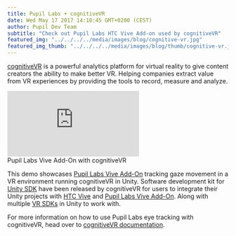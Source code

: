 ```yaml
--- 
title: Pupil Labs + cognitiveVR
date: Wed May 17 2017 14:10:45 GMT+0200 (CEST) 
author: Pupil Dev Team 
subtitle: "Check out Pupil Labs HTC Vive Add-on used by cognitiveVR"
featured_img: "../../../../media/images/blog/cognitive-vr.jpg"
featured_img_thumb: "../../../../media/images/blog/thumb/cognitive-vr.jpg"
---
```


[cognitiveVR](http://cognitivevr.co/) is a powerful analytics platform for virtual reality to give content creators the ability to make better VR. Helping companies extract value from VR experiences by providing the tools to record, measure and analyze.

<div class="Feature-video-container-16by9">
	<iframe class="Feature-video u-padTop--2" src="https://www.youtube.com/embed/YAFcQmbhMNk?rel=0" frameborder="0" webkitallowfullscreen mozallowfullscreen allowfullscreen></iframe>
</div>

<div class="small u-padBottom--2">Pupil Labs Vive Add-On with cognitiveVR</div>

This demo showcases [Pupil Labs Vive Add-On](https://pupil-labs.com/store/#vr-ar) tracking gaze movement in a VR environment running cognitiveVR in Unity. Software development kit for [Unity SDK](https://docs.cognitivevr.io/unity/get-started/) have been released by cognitiveVR for users to integrate their Unity projects with [HTC Vive](https://www.vive.com) and [Pupil Labs Vive Add-On](https://pupil-labs.com/store/#vr-ar). Along with multiple [VR SDKs](https://docs.cognitivevr.io/unity/hmd-specific-info/#multiple-sdks) in Unity to work with.

For more information on how to use Pupil Labs eye tracking with cognitiveVR, head over to [cognitiveVR documentation](https://docs.cognitivevr.io/unity/hmd-specific-info/#pupil-labs-vive-add-on).